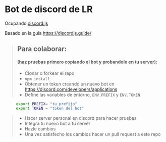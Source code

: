 # Bot de discord de LR

Ocupando [discord.js](https://discord.js.org/)

Basado en la guía <https://discordjs.guide/>

> ## Para colaborar:
>
> #### (haz pruebas primero copiando el bot y probandolo en tu server):
>
> - Clonar o forkear el repo
> - `npm install`
> - Obtener un token creando un nuevo bot en <https://discord.com/developers/applications>
> - Define las variables de entorno, `ENV.PREFIX` y `ENV.TOKEN`

``` bash
     export PREFIX= "tu prefijo"
     export TOKEN = "token del bot"
```
>
> - Hacer server personal en discord para hacer pruebas
> - Integra tu nuevo bot a tu server
> - Hazle cambios
> - Una vez satisfecho los cambios hacer un pull request a este repo
